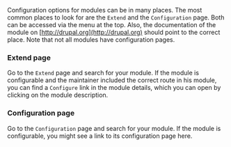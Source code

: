 Configuration options for modules can be in many places.
The most common places to look for are the `Extend` and the `Configuration` page.
Both can be accessed via the menu at the top.
Also, the documentation of the module on [http://drupal.org](http://drupal.org) should point to the correct place.
Note that not all modules have configuration pages.

### Extend page
Go to the `Extend` page and search for your module.
If the module is configurable and the maintainer included the correct route in his module,
you can find a `Configure` link in the module details, which you can open by clicking on the module description.

### Configuration page
Go to the `Configuration` page and search for your module.
If the module is configurable, you might see a link to its configuration page here.
